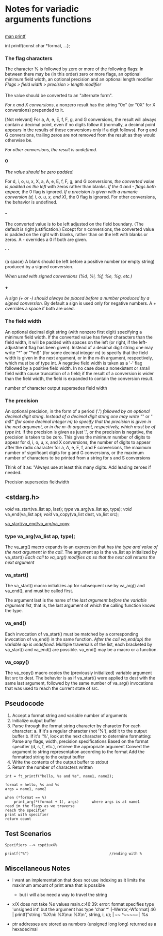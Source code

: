 # Notes for variadic arguments functions

## <printf>

[man printf](https://linux.die.net/man/3/printf)

int printf(const char *format, ...);

### The flag characters

The character % is followed by zero or more of the following flags:
In between there may be (in this order) zero or more flags, an optional minimum field width, an optional precision and an optional length modifier
*Flags > field width > precision > length modifier*

#### #
The value should be converted to an "alternate form". 

*For x and X conversions*, a nonzero result has the string "0x" (or "0X" for X conversions) prepended to it.

[Not relevant] For a, A, e, E, f, F, g, and G conversions, the result will always contain a decimal point, even if no digits follow it (normally, a decimal point appears in the results of those conversions only if a digit follows). For g and G conversions, trailing zeros are not removed from the result as they would otherwise be.

*For other conversions, the result is undefined.*

#### 0

*The value should be zero padded.* 

For d, i, o, u, x, X, a, A, e, E, f, F, g, and G conversions, *the converted value is padded on the left* with zeros rather than blanks. 
*If the 0 and - flags both appear,* the 0 flag is ignored. 
*If a precision is given with a numeric conversion (d, i, o, u, x, and X)*, the 0 flag is ignored. For other conversions, the behavior is undefined.

#### -

The converted value is to be left adjusted on the field boundary. (The default is right justification.) Except for n conversions, the converted value is padded on the right with blanks, rather than on the left with blanks or zeros. A - overrides a 0 if both are given.

#### ' '

(a space) A blank should be left before a positive number (or empty string) produced by a signed conversion.

*When used with signed conversions (%d, %i, %f, %e, %g, etc.)*

#### +

*A sign (+ or -) should always be placed before a number produced by a signed conversion.* By default a sign is used only for negative numbers. A + overrides a space if both are used.

### The field width

An optional decimal digit string (with nonzero first digit) specifying a minimum field width. If the converted value has fewer characters than the field width, it will be padded with spaces on the left (or right, if the left-adjustment flag has been given). Instead of a decimal digit string one may write "*" or "*m$" (for some decimal integer m) to specify that the field width is given in the next argument, or in the m-th argument, respectively, which must be of type int. A negative field width is taken as a '-' flag followed by a positive field width. In no case does a nonexistent or small field width cause truncation of a field; if the result of a conversion is wider than the field width, the field is expanded to contain the conversion result.

number of character output supersedes field width

### The precision

An optional precision, in the form of a period ('.') *followed by an optional decimal digit string*. *Instead of a decimal digit string one may write "*" or " *m$" (for some decimal integer m) to specify that the precision is given in the next argument, or in the m-th argument, respectively, which must be of type int.* If the precision is given as just '.', or the precision is negative, the precision is taken to be zero. This gives the minimum number of digits to appear for d, i, o, u, x, and X conversions, the number of digits to appear after the radix character for a, A, e, E, f, and F conversions, the maximum number of significant digits for g and G conversions, or the maximum number of characters to be printed from a string for s and S conversions

Think of it as: "Always use at least this many digits. Add leading zeroes if needed.

Precision supersedes fieldwidth

## <stdarg.h>

*void* va_start(va_list ap, last);
*type* va_arg(va_list ap, type);
*void* va_end(va_list ap);
*void* va_copy(va_list dest, va_list src);

[va_start/va_end/va_arg/va_copy](https://linux.die.net/man/3/va_start) 

### type va_arg(va_list ap, type);
The va_arg() macro expands to an expression that has *the type and value of the next argument in the call*.
The argument ap is the va_list ap initialized by va_start()
*Each call to va_arg() modifies ap so that the next call returns the next argument*

### va_start()

The va_start() macro initializes ap for subsequent use by va_arg() and va_end(), and must be called first.

The argument last is the name of the *last argument before the variable argument list*, that is, the last argument of which the calling function knows the type.

### va_end()

Each invocation of va_start() must be matched by a corresponding invocation of va_end() in the same function. *After the call va_end(ap) the variable ap is undefined.* Multiple traversals of the list, each bracketed by va_start() and va_end() are possible. va_end() may be a macro or a function.

### va_copy()

The va_copy() macro copies the (previously initialized) variable argument list src to dest. The behavior is as if va_start() were applied to dest with the same last argument, followed by the same number of va_arg() invocations that was used to reach the current state of src.

## Pseudocode

1. Accept a format string and variable number of arguments
2. Initialize output buffer
3. Parse through the format string character by character
		For each character:
			a. If it's a regular character (not '%'), add it to the output buffer
			b. If it's '%', look at the next character to determine formatting:
				Parse any flags, width, precision specifications
				Based on the format specifier (d, s, f, etc.), retrieve the appropriate argument
				Convert the argument to string representation according to the format
				Add the formatted string to the output buffer
5. Write the contents of the output buffer to stdout
6. Return the number of characters written

```
int = ft_printf("hello, %s and %s", name1, name2);

format = hello, %s and %s
args = name1, name2 

when (*format == %)
	print_arg(*(format + 1), args)		where args is at name1
read in the flags as we traverse
reach the specifier
print with specifier
return count

```

## Test Scenarios
```
Specifiers --> cspdiuxX%

printf("%")										//ending with %

```

## Miscellaneous Notes
- I want an implementation that does not use indexing as it limits the maximum amount of print area that is possible
	- but i will also need a way to travel the string

- x/X does not take %s values
main.c:46:39: error: format specifies type 'unsigned int' but the argument has type 'char *' [-Werror,-Wformat]
   46 |         printf("string: %X\ni: %X\nu: %X\n", string, i, u);
      |                         ~~                   ^~~~~~
      |                         %s

- ptr addresses are stored as numbers (unsigned long long)
	returned as a hexadecimal